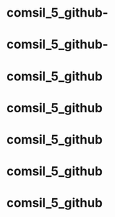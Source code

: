 # comsil_5_github-
# comsil_5_github-
# comsil_5_github
# comsil_5_github
# comsil_5_github
# comsil_5_github
# comsil_5_github
